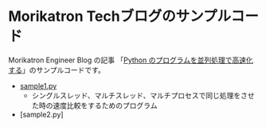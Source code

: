 # Morikatron Techブログのサンプルコード
Morikatron Engineer Blog の記事 「[Python のプログラムを並列処理で高速化する](公開されたURLを貼り付ける)」のサンプルコードです。  

* [sample1.py](sample1.py)
  * シングルスレッド、マルチスレッド、マルチプロセスで同じ処理をさせた時の速度比較をするためのプログラム
* [sample2.py]
  

